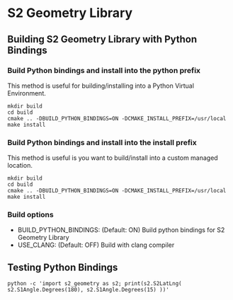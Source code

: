 
# S2 Geometry Library

## Building S2 Geometry Library with Python Bindings

### Build Python bindings and install into the python prefix
This method is useful for building/installing into a Python Virtual Environment.

    mkdir build
    cd build
    cmake .. -DBUILD_PYTHON_BINDINGS=ON -DCMAKE_INSTALL_PREFIX=/usr/local
    make install

### Build Python bindings and install into the install prefix
This method is useful is you want to build/install into a custom managed location.

    mkdir build
    cd build
    cmake .. -DBUILD_PYTHON_BINDINGS=ON -DCMAKE_INSTALL_PREFIX=/usr/local
    make install

### Build options

* BUILD_PYTHON_BINDINGS: (Default: ON) Build python bindings for S2 Geometry Library
* USE_CLANG: (Default: OFF) Build with clang compiler

## Testing Python Bindings

    python -c 'import s2_geometry as s2; print(s2.S2LatLng( s2.S1Angle.Degrees(180), s2.S1Angle.Degrees(15) ))'
